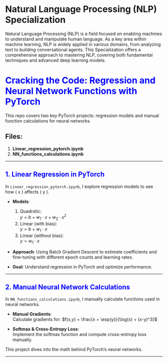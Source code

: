 # Natural Language Processing (NLP) Specialization

Natural Language Processing (NLP) is a field focused on enabling machines to understand and manipulate human language. As a key area within machine learning, NLP is widely applied in various domains, from analyzing text to building conversational agents. This Specialization offers a comprehensive approach to mastering NLP, covering both fundamental techniques and advanced deep learning models.

# <font color='blue'>**Cracking the Code: Regression and Neural Network Functions with PyTorch**</font>

This repo covers two key PyTorch projects: regression models and manual function calculations for neural networks.

## Files:
1. **Linear_regression_pytorch.ipynb**
2. **NN_functions_calculations.ipynb**

---

## <font color='blue'>**1. Linear Regression in PyTorch**</font>

In `Linear_regression_pytorch.ipynb`, I explore regression models to see how \( x \) affects \( y \).

- **Models**:
  1. Quadratic:  
     $y = b + w_1 \cdot x + w_2 \cdot x^2$
  2. Linear (with bias):  
     $y = b + w_1 \cdot x$
  3. Linear (without bias):  
     $y = w_1 \cdot x$

- **Approach**: Using Batch Gradient Descent to estimate coefficients and fine-tuning with different epoch counts and learning rates.

- **Goal**: Understand regression in PyTorch and optimize performance.

---

## <font color='blue'>**2. Manual Neural Network Calculations**</font>

In `NN_functions_calculations.ipynb`, I manually calculate functions used in neural networks.

- **Manual Gradients**:  
  Calculate gradients for:
  $f(x,y) = \frac{x + \exp(y)}{\log(x) + (x-y)^3}$

- **Softmax & Cross-Entropy Loss**:  
  Implement the softmax function and compute cross-entropy loss manually.

This project dives into the math behind PyTorch’s neural networks.

---





